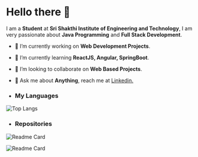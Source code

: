 # Hello there 👋

I am a **Student** at **Sri Shakthi Institute of Engineering and Technology**, I am very passionate about **Java Programming** and **Full Stack Development**.

- 🔭 I’m currently working on **Web Development Projects**.
- 🌱 I’m currently learning **ReactJS, Angular, SpringBoot**.
- 👯 I’m looking to collaborate on **Web Based Projects**.
- 💬 Ask me about **Anything**, reach me at [Linkedin.](https://www.linkedin.com/in/mugilpandianv/)

- ### My Languages

![Top Langs](https://github-readme-stats.vercel.app/api/top-langs/?username=MugilPandian&theme=radical&hide_border=true&border_radius=15&show_icons=true)

- ### Repositories

![Readme Card](https://github-readme-stats.vercel.app/api/pin/?username=MugilPandian&repo=Java_Programs&theme=radical&hide_border=true&border_radius=15&show_icons=true)

![Readme Card](https://github-readme-stats.vercel.app/api/pin/?username=MugilPandian&repo=FullStackProject&theme=radical&hide_border=true&border_radius=15&show_icons=true)
